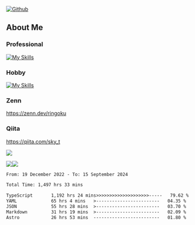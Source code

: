 [![Github](https://img.shields.io/github/followers/skyt-a?label=Follow&style=social)](https://github.com/skyt-a)

## About Me
### Professional
[![My Skills](https://skillicons.dev/icons?i=react,ts,js,nodejs,java,graphql,firebase,githubactions&theme=light)](https://skillicons.dev)
### Hobby
[![My Skills](https://skillicons.dev/icons?i=unity,rust,py&theme=light)](https://skillicons.dev)

### Zenn
https://zenn.dev/ringoku
### Qiita
https://qiita.com/sky_t


![](https://github-profile-summary-cards.vercel.app/api/cards/profile-details?username=skyt-a&theme=default)

![](https://github-profile-summary-cards.vercel.app/api/cards/repos-per-language?username=skyt-a&theme=default)![](https://github-profile-summary-cards.vercel.app/api/cards/stats?username=RinGoku&theme=default)

<!--START_SECTION:waka-->

```txt
From: 19 December 2022 - To: 15 September 2024

Total Time: 1,497 hrs 33 mins

TypeScript       1,192 hrs 24 mins>>>>>>>>>>>>>>>>>>>>-----   79.62 %
YAML             65 hrs 4 mins   >------------------------   04.35 %
JSON             55 hrs 28 mins  >------------------------   03.70 %
Markdown         31 hrs 19 mins  >------------------------   02.09 %
Astro            26 hrs 53 mins  -------------------------   01.80 %
```

<!--END_SECTION:waka-->
